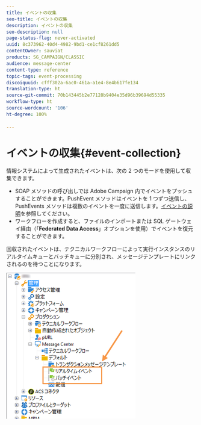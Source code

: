 ```yaml
---
title: イベントの収集
seo-title: イベントの収集
description: イベントの収集
seo-description: null
page-status-flag: never-activated
uuid: 8c373962-40d4-4982-9bd1-ce1cf8261dd5
contentOwner: sauviat
products: SG_CAMPAIGN/CLASSIC
audience: message-center
content-type: reference
topic-tags: event-processing
discoiquuid: cfff302a-6ac0-461a-a1e4-8e4b617fe134
translation-type: ht
source-git-commit: 70b143445b2e77128b9404e35d96b39694d55335
workflow-type: ht
source-wordcount: '106'
ht-degree: 100%

---
```



# イベントの収集{#event-collection}

情報システムによって生成されたイベントは、次の 2 つのモードを使用して収集できます。

* SOAP メソッドの呼び出しでは Adobe Campaign 内でイベントをプッシュすることができます。PushEvent メソッドはイベントを 1 つずつ送信し、PushEvents メソッドは複数のイベントを一度に送信します。[イベントの説明](../../message-center/using/event-description.md)を参照してください。
* ワークフローを作成すると、ファイルのインポートまたは SQL ゲートウェイ経由（「**Federated Data Access**」オプションを使用）でイベントを復元することができます。

回収されたイベントは、テクニカルワークフローによって実行インスタンスのリアルタイムキューとバッチキューに分別され、メッセージテンプレートにリンクされるのを待つことになります。

![](assets/messagecenter_events_queues_001.png)

